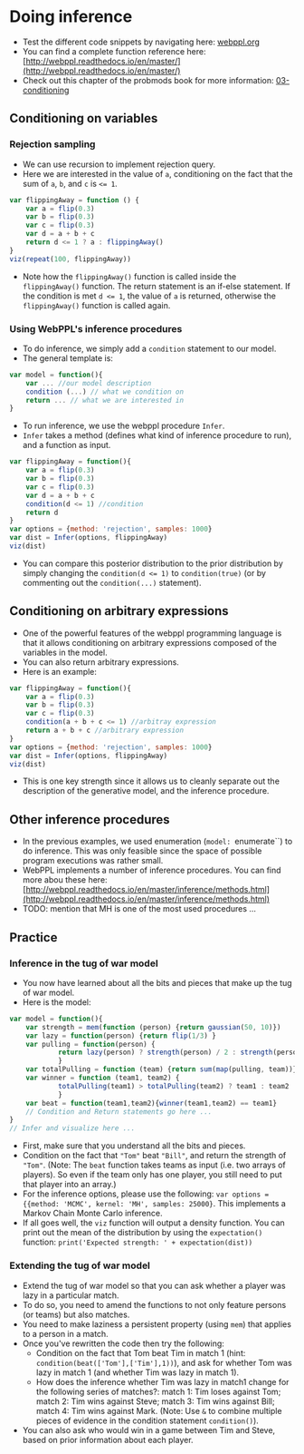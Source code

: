 # Doing inference 

- Test the different code snippets by navigating here: [webppl.org](http://webppl.org)
- You can find a complete function reference here: [http://webppl.readthedocs.io/en/master/](http://webppl.readthedocs.io/en/master/)
- Check out this chapter of the probmods book for more information: [03-conditioning](https://probmods.org/chapters/03-conditioning.html)

## Conditioning on variables 

### Rejection sampling 

- We can use recursion to implement rejection query.
- Here we are interested in the value of `a`, conditioning on the fact that the sum of `a`, `b`, and `c` is `<= 1`.

```javascript
var flippingAway = function () {
	var a = flip(0.3)
	var b = flip(0.3)
	var c = flip(0.3)
	var d = a + b + c
	return d <= 1 ? a : flippingAway()
}
viz(repeat(100, flippingAway))
```

- Note how the `flippingAway()` function is called inside the `flippingAway()` function. The return statement is an if-else statement. If the condition is met `d <= 1`, the value of `a` is returned, otherwise the `flippingAway()` function is called again. 

### Using WebPPL's inference procedures 

- To do inference, we simply add a `condition` statement to our model. 
- The general template is: 

```javascript
var model = function(){
	var ... //our model description
	condition (...) // what we condition on
	return ... // what we are interested in
}
```

- To run inference, we use the webppl procedure `Infer`. 
- `Infer` takes a method (defines what kind of inference procedure to run), and a function as input. 

```javascript
var flippingAway = function(){
	var a = flip(0.3)
	var b = flip(0.3)
	var c = flip(0.3)
	var d = a + b + c
	condition(d <= 1) //condition
	return d
}
var options = {method: 'rejection', samples: 1000}
var dist = Infer(options, flippingAway)
viz(dist)
```

- You can compare this posterior distribution to the prior distribution by simply changing the `condition(d <= 1)` to `condition(true)` (or by commenting out the `condition(...)` statement). 

## Conditioning on arbitrary expressions 

- One of the powerful features of the webppl programming language is that it allows conditioning on arbitrary expressions composed of the variables in the model. 
- You can also return arbitrary expressions. 
- Here is an example: 

```javascript
var flippingAway = function(){
	var a = flip(0.3)
	var b = flip(0.3)
	var c = flip(0.3)
	condition(a + b + c <= 1) //arbitray expression
	return a + b + c //arbitrary expression
}
var options = {method: 'rejection', samples: 1000}
var dist = Infer(options, flippingAway)
viz(dist)
```

- This is one key strength since it allows us to cleanly separate out the description of the generative model, and the inference procedure. 

## Other inference procedures 

- In the previous examples, we used enumeration (`model: `enumerate``) to do inference. This was only feasible since the space of possible program executions was rather small. 
- WebPPL implements a number of inference procedures. You can find more abou these here: [http://webppl.readthedocs.io/en/master/inference/methods.html](http://webppl.readthedocs.io/en/master/inference/methods.html)
- TODO: mention that MH is one of the most used procedures ... 

## Practice 

### Inference in the tug of war model

- You now have learned about all the bits and pieces that make up the tug of war model. 
- Here is the model: 

```javascript
var model = function(){
	var strength = mem(function (person) {return gaussian(50, 10)})
	var lazy = function(person) {return flip(1/3) }
	var pulling = function(person) {
			return lazy(person) ? strength(person) / 2 : strength(person) 
			}
	var totalPulling = function (team) {return sum(map(pulling, team))}
	var winner = function (team1, team2) {
			totalPulling(team1) > totalPulling(team2) ? team1 : team2
			}
	var beat = function(team1,team2){winner(team1,team2) == team1}
	// Condition and Return statements go here ...
}
// Infer and visualize here ...
```

- First, make sure that you understand all the bits and pieces. 
- Condition on the fact that `"Tom"` beat `"Bill"`, and return the strength of `"Tom"`. (Note: The `beat` function takes teams as input (i.e. two arrays of players). So even if the team only has one player, you still need to put that player into an array.)
- For the inference options, please use the following: `var options = {{method: 'MCMC', kernel: 'MH', samples: 25000}`. This implements a Markov Chain Monte Carlo inference. 
- If all goes well, the `viz` function will output a density function. You can print out the mean of the distribution by using the `expectation()` function: `print('Expected strength: ' + expectation(dist))`

<!--
- SOLUTION:

 ```javascript
var model = function() {
	//MODEL
	var strength = mem(function (person) {return gaussian(50, 10)})
	var lazy = function(person) {return flip(1/3) }
	var pulling = function(person) {
		return lazy(person) ? strength(person) / 2 : strength(person) }
	var totalPulling = function (team) {return sum(map(pulling, team))}
	var winner = function (team1, team2) {
		totalPulling(team1) > totalPulling(team2) ? team1 : team2 }
	var beat = function(team1,team2){winner(team1,team2) == team1}
	
	//CONDITION	
	condition(beat(['Tom'], ['Steve','Bill']))
	
	//QUERY
	return strength('Tom')
}
var options = {method: 'MCMC', kernel: 'MH', samples: 25000}
var dist = Infer(options, model)
viz(dist)
print('Expected strength: ' + expectation(dist))
``` -->

### Extending the tug of war model 

- Extend the tug of war model so that you can ask whether a player was lazy in a particular match. 
- To do so, you need to amend the functions to not only feature persons (or teams) but also matches. 
- You need to make laziness a persistent property (using `mem`) that applies to a person in a match. 
- Once you've rewritten the code then try the following: 
	+ Condition on the fact that Tom beat Tim in match 1 (hint: `condition(beat(['Tom'],['Tim'],1))`), and ask for whether Tom was lazy in match 1 (and whether Tim was lazy in match 1). 
	+ How does the inference whether Tim was lazy in match1 change for the following series of matches?: match 1: Tim loses against Tom; match 2: Tim wins against Steve; match 3: Tim wins against Bill; match 4: Tim wins against Mark. (Note: Use `&` to combine multiple pieces of evidence in the condition statement `condition()`).
- You can also ask who would win in a game between Tim and Steve, based on prior information about each player. 

<!-- 
- SOLUTION: 

```javascript

var model = function(){
	//MODEL 
	var strength = mem(function(person) {
		return gaussian(50, 10)
	})

	var lazy = mem(function(person, match) {
		return flip(0.3)
	})

	var pulling = function(person, match) {
		return lazy(person, match) ? strength(person) / 2 : strength(person) 
	}

	var totalPulling = function(team, match) {
		return sum(map(function(person) {
			return pulling(person, match)
		}, team))
	}

	var winner = function(team1, team2, match) {
		return totalPulling(team1, match) > totalPulling(team2, match) ? team1 : team2
	}

	var beat = function(team1,team2, match) {
		return winner(team1,team2, match) == team1
	}
	
	// CONDITION 
	condition(
		beat(['Tom'],['Tim'],1) & 
		beat(['Tim'],['Steve'],2) &
		beat(['Tim'],['Bill'],3) &
		beat(['Tim'],['Mark'],4)
	)

	//QUERY 
	return lazy('Tim',1)
}
var options = {method: 'MCMC', kernel: 'MH', samples: 25000}
var dist = Infer(options,model)

viz(dist)
```
 -->